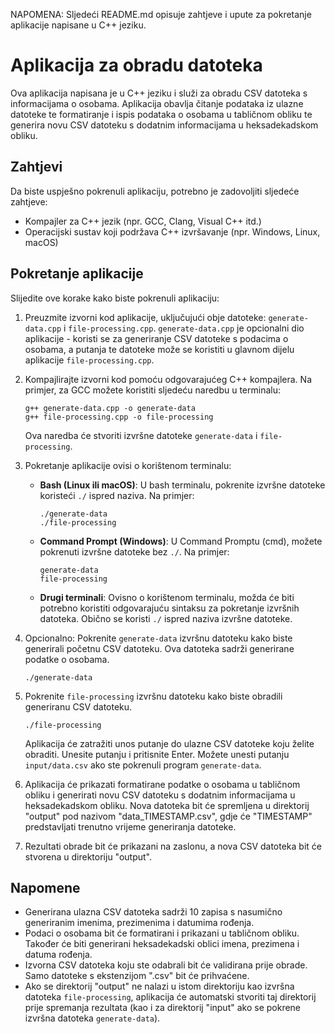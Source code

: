 NAPOMENA: Sljedeći README.md opisuje zahtjeve i upute za pokretanje aplikacije napisane u C++ jeziku.

# Aplikacija za obradu datoteka

Ova aplikacija napisana je u C++ jeziku i služi za obradu CSV datoteka s informacijama o osobama. Aplikacija obavlja čitanje podataka iz ulazne datoteke te formatiranje i ispis podataka o osobama u tabličnom obliku te generira novu CSV datoteku s dodatnim informacijama u heksadekadskom obliku.

## Zahtjevi

Da biste uspješno pokrenuli aplikaciju, potrebno je zadovoljiti sljedeće zahtjeve:

- Kompajler za C++ jezik (npr. GCC, Clang, Visual C++ itd.)
- Operacijski sustav koji podržava C++ izvršavanje (npr. Windows, Linux, macOS)

## Pokretanje aplikacije

Slijedite ove korake kako biste pokrenuli aplikaciju:

1. Preuzmite izvorni kod aplikacije, uključujući obje datoteke: `generate-data.cpp` i `file-processing.cpp`. `generate-data.cpp` je opcionalni dio aplikacije - koristi se za generiranje CSV datoteke s podacima o osobama, a putanja te datoteke može se koristiti u glavnom dijelu aplikacije `file-processing.cpp`.

2. Kompajlirajte izvorni kod pomoću odgovarajućeg C++ kompajlera. Na primjer, za GCC možete koristiti sljedeću naredbu u terminalu:

   ```
   g++ generate-data.cpp -o generate-data
   g++ file-processing.cpp -o file-processing
   ```

   Ova naredba će stvoriti izvršne datoteke `generate-data` i `file-processing`.

3. Pokretanje aplikacije ovisi o korištenom terminalu:

   - **Bash (Linux ili macOS)**: U bash terminalu, pokrenite izvršne datoteke koristeći `./` ispred naziva. Na primjer:

     ```
     ./generate-data
     ./file-processing
     ```

   - **Command Prompt (Windows)**: U Command Promptu (cmd), možete pokrenuti izvršne datoteke bez `./`. Na primjer:

     ```
     generate-data
     file-processing
     ```

   - **Drugi terminali**: Ovisno o korištenom terminalu, možda će biti potrebno koristiti odgovarajuću sintaksu za pokretanje izvršnih datoteka. Obično se koristi `./` ispred naziva izvršne datoteke.

4. Opcionalno: Pokrenite `generate-data` izvršnu datoteku kako biste generirali početnu CSV datoteku. Ova datoteka sadrži generirane podatke o osobama.

   ```
   ./generate-data
   ```

5. Pokrenite `file-processing` izvršnu datoteku kako biste obradili generiranu CSV datoteku.

   ```
   ./file-processing
   ```

   Aplikacija će zatražiti unos putanje do ulazne CSV datoteke koju želite obraditi. Unesite putanju i pritisnite Enter. Možete unesti putanju `input/data.csv` ako ste pokrenuli program `generate-data`.

6. Aplikacija će prikazati formatirane podatke o osobama u tabličnom obliku i generirati novu CSV datoteku s dodatnim informacijama u heksadekadskom obliku. Nova datoteka bit će spremljena u direktorij "output" pod nazivom "data_TIMESTAMP.csv", gdje će "TIMESTAMP" predstavljati trenutno vrijeme generiranja datoteke.

7. Rezultati obrade bit će prikazani na zaslonu, a nova CSV datoteka bit će stvorena u direktoriju "output".

## Napomene

- Generirana ulazna CSV datoteka sadrži 10 zapisa s nasumično generiranim imenima, prezimenima i datumima rođenja.
- Podaci o osobama bit će formatirani i prikazani u tabličnom obliku. Također će biti generirani heksadekadski oblici imena, prezimena i datuma rođenja.
- Izvorna CSV datoteka koju ste odabrali bit će validirana prije obrade. Samo datoteke s ekstenzijom ".csv" bit će prihvaćene.
- Ako se direktorij "output" ne nalazi u istom direktoriju kao izvršna datoteka `file-processing`, aplikacija će automatski stvoriti taj direktorij prije spremanja rezultata (kao i za direktorij "input" ako se pokrene izvršna datoteka `generate-data`).